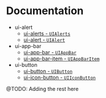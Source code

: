 # Documentation

-   ui-alert
    -   [ui-alerts - `UIAlerts`](/docs/ui-alert/ui-alerts.md)
    -   [ui-alert - `UIAlert`](/docs/ui-alert/ui-alert.md)
-   ui-app-bar
    -   [ui-app-bar - `UIAppBar`](/docs/ui-app-bar/ui-app-bar.md)
    -   [ui-app-bar-item - `UIAppBarItem`](/docs/ui-app-bar-item/ui-app-bar.md)
-   ui-button
    -   [ui-button - `UIButton`](/docs/ui-button/ui-button.md)
    -   [ui-icon-button - `UIIconButton`](/docs/ui-button/ui-icon-button.md)

@TODO: Adding the rest here
